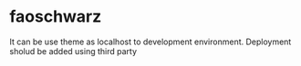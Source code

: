 # faoschwarz
It can be use theme as localhost to development environment.
Deployment sholud be added using third party
